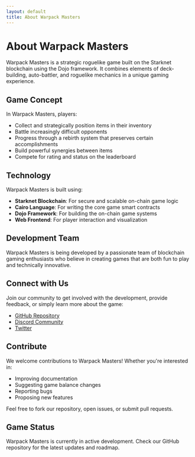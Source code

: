 ```yaml
---
layout: default
title: About Warpack Masters
---
```


# About Warpack Masters

Warpack Masters is a strategic roguelike game built on the Starknet blockchain using the Dojo framework. It combines elements of deck-building, auto-battler, and roguelike mechanics in a unique gaming experience.

## Game Concept

In Warpack Masters, players:

- Collect and strategically position items in their inventory
- Battle increasingly difficult opponents
- Progress through a rebirth system that preserves certain accomplishments
- Build powerful synergies between items
- Compete for rating and status on the leaderboard

## Technology

Warpack Masters is built using:

- **Starknet Blockchain**: For secure and scalable on-chain game logic
- **Cairo Language**: For writing the core game smart contracts
- **Dojo Framework**: For building the on-chain game systems
- **Web Frontend**: For player interaction and visualization

## Development Team

Warpack Masters is being developed by a passionate team of blockchain gaming enthusiasts who believe in creating games that are both fun to play and technically innovative.

## Connect with Us

Join our community to get involved with the development, provide feedback, or simply learn more about the game:

- [GitHub Repository](https://github.com/0xasten/warpack-Masters)
- [Discord Community](https://discord.gg/uPbQ2Fj5wQ)
- [Twitter](https://x.com/WarpackMasters)

## Contribute

We welcome contributions to Warpack Masters! Whether you're interested in:

- Improving documentation
- Suggesting game balance changes
- Reporting bugs
- Proposing new features

Feel free to fork our repository, open issues, or submit pull requests.

## Game Status

Warpack Masters is currently in active development. Check our GitHub repository for the latest updates and roadmap.